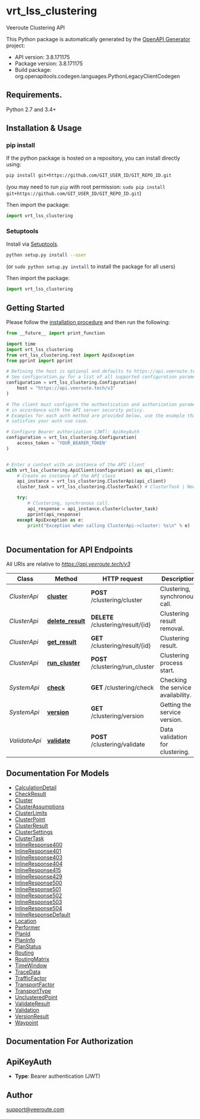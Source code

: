 # vrt_lss_clustering
Veeroute Clustering API

This Python package is automatically generated by the [OpenAPI Generator](https://openapi-generator.tech) project:

- API version: 3.8.171175
- Package version: 3.8.171175
- Build package: org.openapitools.codegen.languages.PythonLegacyClientCodegen

## Requirements.

Python 2.7 and 3.4+

## Installation & Usage
### pip install

If the python package is hosted on a repository, you can install directly using:

```sh
pip install git+https://github.com/GIT_USER_ID/GIT_REPO_ID.git
```
(you may need to run `pip` with root permission: `sudo pip install git+https://github.com/GIT_USER_ID/GIT_REPO_ID.git`)

Then import the package:
```python
import vrt_lss_clustering
```

### Setuptools

Install via [Setuptools](http://pypi.python.org/pypi/setuptools).

```sh
python setup.py install --user
```
(or `sudo python setup.py install` to install the package for all users)

Then import the package:
```python
import vrt_lss_clustering
```

## Getting Started

Please follow the [installation procedure](#installation--usage) and then run the following:

```python
from __future__ import print_function

import time
import vrt_lss_clustering
from vrt_lss_clustering.rest import ApiException
from pprint import pprint

# Defining the host is optional and defaults to https://api.veeroute.tech/v3
# See configuration.py for a list of all supported configuration parameters.
configuration = vrt_lss_clustering.Configuration(
    host = "https://api.veeroute.tech/v3"
)

# The client must configure the authentication and authorization parameters
# in accordance with the API server security policy.
# Examples for each auth method are provided below, use the example that
# satisfies your auth use case.

# Configure Bearer authorization (JWT): ApiKeyAuth
configuration = vrt_lss_clustering.Configuration(
    access_token = 'YOUR_BEARER_TOKEN'
)


# Enter a context with an instance of the API client
with vrt_lss_clustering.ApiClient(configuration) as api_client:
    # Create an instance of the API class
    api_instance = vrt_lss_clustering.ClusterApi(api_client)
    cluster_task = vrt_lss_clustering.ClusterTask() # ClusterTask | New clustering request.

    try:
        # Clustering, synchronous call.
        api_response = api_instance.cluster(cluster_task)
        pprint(api_response)
    except ApiException as e:
        print("Exception when calling ClusterApi->cluster: %s\n" % e)
    
```

## Documentation for API Endpoints

All URIs are relative to *https://api.veeroute.tech/v3*

Class | Method | HTTP request | Description
------------ | ------------- | ------------- | -------------
*ClusterApi* | [**cluster**](docs/ClusterApi.md#cluster) | **POST** /clustering/cluster | Clustering, synchronous call.
*ClusterApi* | [**delete_result**](docs/ClusterApi.md#delete_result) | **DELETE** /clustering/result/{id} | Clustering result removal.
*ClusterApi* | [**get_result**](docs/ClusterApi.md#get_result) | **GET** /clustering/result/{id} | Clustering result.
*ClusterApi* | [**run_cluster**](docs/ClusterApi.md#run_cluster) | **POST** /clustering/run_cluster | Clustering process start.
*SystemApi* | [**check**](docs/SystemApi.md#check) | **GET** /clustering/check | Checking the service availability.
*SystemApi* | [**version**](docs/SystemApi.md#version) | **GET** /clustering/version | Getting the service version.
*ValidateApi* | [**validate**](docs/ValidateApi.md#validate) | **POST** /clustering/validate | Data validation for clustering.


## Documentation For Models

 - [CalculationDetail](docs/CalculationDetail.md)
 - [CheckResult](docs/CheckResult.md)
 - [Cluster](docs/Cluster.md)
 - [ClusterAssumptions](docs/ClusterAssumptions.md)
 - [ClusterLimits](docs/ClusterLimits.md)
 - [ClusterPoint](docs/ClusterPoint.md)
 - [ClusterResult](docs/ClusterResult.md)
 - [ClusterSettings](docs/ClusterSettings.md)
 - [ClusterTask](docs/ClusterTask.md)
 - [InlineResponse400](docs/InlineResponse400.md)
 - [InlineResponse401](docs/InlineResponse401.md)
 - [InlineResponse403](docs/InlineResponse403.md)
 - [InlineResponse404](docs/InlineResponse404.md)
 - [InlineResponse415](docs/InlineResponse415.md)
 - [InlineResponse429](docs/InlineResponse429.md)
 - [InlineResponse500](docs/InlineResponse500.md)
 - [InlineResponse501](docs/InlineResponse501.md)
 - [InlineResponse502](docs/InlineResponse502.md)
 - [InlineResponse503](docs/InlineResponse503.md)
 - [InlineResponse504](docs/InlineResponse504.md)
 - [InlineResponseDefault](docs/InlineResponseDefault.md)
 - [Location](docs/Location.md)
 - [Performer](docs/Performer.md)
 - [PlanId](docs/PlanId.md)
 - [PlanInfo](docs/PlanInfo.md)
 - [PlanStatus](docs/PlanStatus.md)
 - [Routing](docs/Routing.md)
 - [RoutingMatrix](docs/RoutingMatrix.md)
 - [TimeWindow](docs/TimeWindow.md)
 - [TraceData](docs/TraceData.md)
 - [TrafficFactor](docs/TrafficFactor.md)
 - [TransportFactor](docs/TransportFactor.md)
 - [TransportType](docs/TransportType.md)
 - [UnclusteredPoint](docs/UnclusteredPoint.md)
 - [ValidateResult](docs/ValidateResult.md)
 - [Validation](docs/Validation.md)
 - [VersionResult](docs/VersionResult.md)
 - [Waypoint](docs/Waypoint.md)


## Documentation For Authorization


## ApiKeyAuth

- **Type**: Bearer authentication (JWT)


## Author

support@veeroute.com


